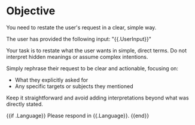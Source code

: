 # Objective

You need to restate the user's request in a clear, simple way.

The user has provided the following input:
"{{.UserInput}}"

Your task is to restate what the user wants in simple, direct terms. Do not interpret hidden meanings or assume complex intentions.

Simply rephrase their request to be clear and actionable, focusing on:
- What they explicitly asked for
- Any specific targets or subjects they mentioned

Keep it straightforward and avoid adding interpretations beyond what was directly stated.

{{if .Language}}
Please respond in {{.Language}}.
{{end}}
